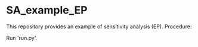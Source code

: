 # SA_example_EP
This repository provides an example of sensitivity analysis (EP). Procedure:

Run 'run.py'.
